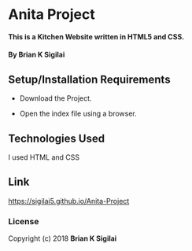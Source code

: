# Anita Project
#### This is a Kitchen Website written in HTML5 and CSS.
#### By Brian K Sigilai
## 
## Setup/Installation Requirements
 * Download the Project.
 
 * Open the index file using a browser.

## Technologies Used
I used HTML and CSS
## Link
https://sigilai5.github.io/Anita-Project
### License
Copyright (c) 2018 **Brian K Sigilai**

